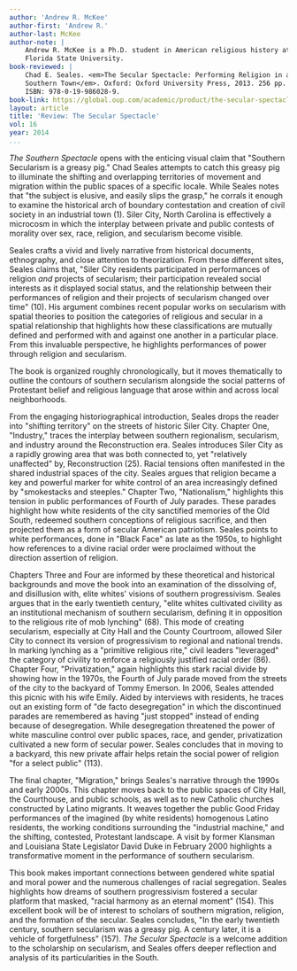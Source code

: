 ```yaml
---
author: 'Andrew R. McKee'
author-first: 'Andrew R.'
author-last: McKee
author-note: |
    Andrew R. McKee is a Ph.D. student in American religious history at
    Florida State University.
book-reviewed: |
    Chad E. Seales. <em>The Secular Spectacle: Performing Religion in a
    Southern Town</em>. Oxford: Oxford University Press, 2013. 256 pp.  
    ISBN: 978-0-19-986028-9.
book-link: https://global.oup.com/academic/product/the-secular-spectacle-9780199860289?cc=ru&lang=en
layout: article
title: 'Review: The Secular Spectacle'
vol: 16
year: 2014
...
```


*The Southern Spectacle* opens with the enticing visual claim that
"Southern Secularism is a greasy pig." Chad Seales attempts to catch
this greasy pig to illuminate the shifting and overlapping territories
of movement and migration within the public spaces of a specific locale.
While Seales notes that "the subject is elusive, and easily slips the
grasp," he corrals it enough to examine the historical arch of boundary
contestation and creation of civil society in an industrial town (1).
Siler City, North Carolina is effectively a microcosm in which the
interplay between private and public contests of morality over sex,
race, religion, and secularism become visible.

Seales crafts a vivid and lively narrative from historical documents,
ethnography, and close attention to theorization. From these different
sites, Seales claims that, "Siler City residents participated in
performances of religion *and* projects of secularism; their
participation revealed social interests as it displayed social status,
and the relationship between their performances of religion and their
projects of secularism changed over time" (10). His argument combines
recent popular works on secularism with spatial theories to position the
categories of religious and secular in a spatial relationship that
highlights how these classifications are mutually defined and performed
with and against one another in a particular place. From this invaluable
perspective, he highlights performances of power through religion and
secularism.

The book is organized roughly chronologically, but it moves thematically
to outline the contours of southern secularism alongside the social
patterns of Protestant belief and religious language that arose within
and across local neighborhoods.

From the engaging historiographical introduction, Seales drops the
reader into "shifting territory" on the streets of historic Siler City.
Chapter One, "Industry," traces the interplay between southern
regionalism, secularism, and industry around the Reconstruction era.
Seales introduces Siler City as a rapidly growing area that was both
connected to, yet "relatively unaffected" by, Reconstruction (25).
Racial tensions often manifested in the shared industrial spaces of the
city. Seales argues that religion became a key and powerful marker for
white control of an area increasingly defined by "smokestacks and
steeples." Chapter Two, "Nationalism," highlights this tension in public
performances of Fourth of July parades. These parades highlight how
white residents of the city sanctified memories of the Old South,
redeemed southern conceptions of religious sacrifice, and then projected
them as a form of secular American patriotism. Seales points to white
performances, done in "Black Face" as late as the 1950s, to highlight
how references to a divine racial order were proclaimed without the
direction assertion of religion.

Chapters Three and Four are informed by these theoretical and historical
backgrounds and move the book into an examination of the dissolving of,
and disillusion with, elite whites' visions of southern progressivism.
Seales argues that in the early twentieth century, "elite whites
cultivated civility as an institutional mechanism of southern
secularism, defining it in opposition to the religious rite of mob
lynching" (68). This mode of creating secularism, especially at City
Hall and the County Courtroom, allowed Siler City to connect its version
of progressivism to regional and national trends. In marking lynching as
a "primitive religious rite," civil leaders "leveraged" the category of
civility to enforce a religiously justified racial order (86). Chapter
Four, "Privatization," again highlights this stark racial divide by
showing how in the 1970s, the Fourth of July parade moved from the
streets of the city to the backyard of Tommy Emerson. In 2006, Seales
attended this picnic with his wife Emily. Aided by interviews with
residents, he traces out an existing form of "de facto desegregation" in
which the discontinued parades are remembered as having "just stopped"
instead of ending because of desegregation. While desegregation
threatened the power of white masculine control over public spaces,
race, and gender, privatization cultivated a new form of secular power.
Seales concludes that in moving to a backyard, this new private affair
helps retain the social power of religion "for a select public" (113).

The final chapter, "Migration," brings Seales's narrative through the
1990s and early 2000s. This chapter moves back to the public spaces of
City Hall, the Courthouse, and public schools, as well as to new
Catholic churches constructed by Latino migrants. It weaves together the
public Good Friday performances of the imagined (by white residents)
homogenous Latino residents, the working conditions surrounding the
"industrial machine," and the shifting, contested, Protestant landscape.
A visit by former Klansman and Louisiana State Legislator David Duke in
February 2000 highlights a transformative moment in the performance of
southern secularism.

This book makes important connections between gendered white spatial and
moral power and the numerous challenges of racial segregation. Seales
highlights how dreams of southern progressivism fostered a secular
platform that masked, "racial harmony as an eternal moment" (154). This
excellent book will be of interest to scholars of southern migration,
religion, and the formation of the secular. Seales concludes, "In the
early twentieth century, southern secularism was a greasy pig. A century
later, it is a vehicle of forgetfulness" (157). *The Secular Spectacle*
is a welcome addition to the scholarship on secularism, and Seales
offers deeper reflection and analysis of its particularities in the
South.
